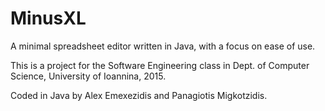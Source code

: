 # MinusXL
A minimal spreadsheet editor written in Java, with a focus on ease of use.

This is a project for the Software Engineering class in Dept. of Computer Science, University of Ioannina, 2015.

Coded in Java by Alex Emexezidis and Panagiotis Migkotzidis.
